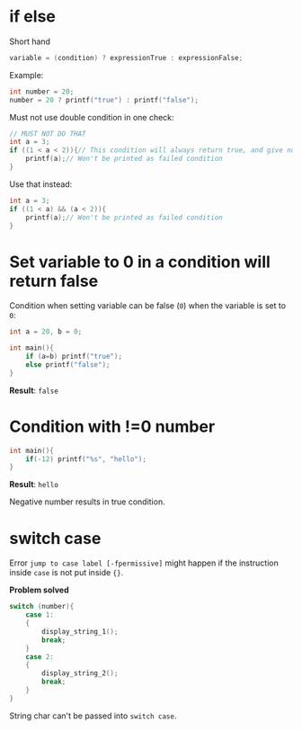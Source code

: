 # if else

Short hand

```c
variable = (condition) ? expressionTrue : expressionFalse;
```
Example:

```c
int number = 20;
number = 20 ? printf("true") : printf("false");
```
Must not use double condition in one check:
```c
// MUST NOT DO THAT
int a = 3;
if ((1 < a < 2)){// This condition will always return true, and give no compilation error
	printf(a);// Won't be printed as failed condition
}

```
Use that instead:
```c
int a = 3;
if ((1 < a) && (a < 2)){
	printf(a);// Won't be printed as failed condition
}
```
# Set variable to 0 in a condition will return false

Condition when setting variable can be false (``0``) when the variable is set to ``0``:

```c
int a = 20, b = 0;

int main(){
    if (a=b) printf("true");
    else printf("false");
}
```
**Result**: ``false``

# Condition with !=0 number

```c
int main(){
	if(-12) printf("%s", "hello");
}
```
**Result**: ``hello``

Negative number results in true condition.
# switch case

Error ``jump to case label [-fpermissive]`` might happen if the instruction inside ``case`` is not put inside ``{}``. 

**Problem solved**

```c
switch (number){
	case 1:
    {
        display_string_1();
        break;
    }
	case 2:
	{
		display_string_2();
        break;
	}
}
```

String char can't be passed into ``switch case``.

